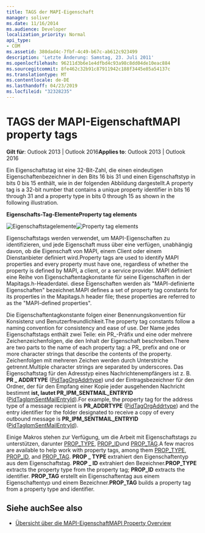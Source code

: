 ```yaml
---
title: TAGS der MAPI-Eigenschaft
manager: soliver
ms.date: 11/16/2014
ms.audience: Developer
localization_priority: Normal
api_type:
- COM
ms.assetid: 380dad4c-7fbf-4c49-b67c-ab612c923499
description: 'Letzte Änderung: Samstag, 23. Juli 2011'
ms.openlocfilehash: 96211d3b6e1e4dfbd4c93a98c8dd04de10eac884
ms.sourcegitcommit: 8fe462c32b91c87911942c188f3445e85a54137c
ms.translationtype: MT
ms.contentlocale: de-DE
ms.lasthandoff: 04/23/2019
ms.locfileid: "32328235"
---
```

# <a name="mapi-property-tags"></a><span data-ttu-id="e8705-103">TAGS der MAPI-Eigenschaft</span><span class="sxs-lookup"><span data-stu-id="e8705-103">MAPI property tags</span></span>
  
<span data-ttu-id="e8705-104">**Gilt für**: Outlook 2013 | Outlook 2016</span><span class="sxs-lookup"><span data-stu-id="e8705-104">**Applies to**: Outlook 2013 | Outlook 2016</span></span> 
  
<span data-ttu-id="e8705-105">Ein Eigenschaftstag ist eine 32-Bit-Zahl, die einen eindeutigen Eigenschaftenbezeichner in den Bits 16 bis 31 und einen Eigenschaftstyp in bits 0 bis 15 enthält, wie in der folgenden Abbildung dargestellt.</span><span class="sxs-lookup"><span data-stu-id="e8705-105">A property tag is a 32-bit number that contains a unique property identifier in bits 16 through 31 and a property type in bits 0 through 15 as shown in the following illustration.</span></span> 
  
<span data-ttu-id="e8705-106">**Eigenschafts-Tag-Elemente**</span><span class="sxs-lookup"><span data-stu-id="e8705-106">**Property tag elements**</span></span>
  
<span data-ttu-id="e8705-107">![Eigenschaftstagelemente](media/amapi_10.gif "Eigenschaftentagelemente")</span><span class="sxs-lookup"><span data-stu-id="e8705-107">![Property tag elements](media/amapi_10.gif "Property tag elements")</span></span>
  
<span data-ttu-id="e8705-108">Eigenschaftstags werden verwendet, um MAPI-Eigenschaften zu identifizieren, und jede Eigenschaft muss über eine verfügen, unabhängig davon, ob die Eigenschaft von MAPI, einem Client oder einem Dienstanbieter definiert wird.</span><span class="sxs-lookup"><span data-stu-id="e8705-108">Property tags are used to identify MAPI properties and every property must have one, regardless of whether the property is defined by MAPI, a client, or a service provider.</span></span> <span data-ttu-id="e8705-109">MAPI definiert eine Reihe von Eigenschaftentagkonstante für seine Eigenschaften in der Mapitags.h-Headerdatei. diese Eigenschaften werden als "MAPI-definierte Eigenschaften" bezeichnet.</span><span class="sxs-lookup"><span data-stu-id="e8705-109">MAPI defines a set of property tag constants for its properties in the Mapitags.h header file; these properties are referred to as the "MAPI-defined properties".</span></span> 
  
<span data-ttu-id="e8705-110">Die Eigenschaftentagkonstante folgen einer Benennungskonvention für Konsistenz und Benutzerfreundlichkeit.</span><span class="sxs-lookup"><span data-stu-id="e8705-110">The property tag constants follow a naming convention for consistency and ease of use.</span></span> <span data-ttu-id="e8705-111">Der Name jedes Eigenschaftstags enthält zwei Teile: ein PR_-Präfix und eine oder mehrere Zeichenzeichenfolgen, die den Inhalt der Eigenschaft beschreiben.</span><span class="sxs-lookup"><span data-stu-id="e8705-111">There are two parts to the name of each property tag: a PR_ prefix and one or more character strings that describe the contents of the property.</span></span> <span data-ttu-id="e8705-112">Zeichenfolgen mit mehreren Zeichen werden durch Unterstriche getrennt.</span><span class="sxs-lookup"><span data-stu-id="e8705-112">Multiple character strings are separated by underscores.</span></span> <span data-ttu-id="e8705-113">Das Eigenschaftstag für den Adresstyp eines Nachrichtenempfängers ist z. B. **PR \_ ADDRTYPE** ([PidTagOrgAddrtype](https://msdn.microsoft.com/library/d40b5707-e4d5-4746-88d4-8616a3789789%28Office.15%29.aspx)) und der Eintragsbezeichner für den Ordner, der für den Empfang einer Kopie jeder ausgehenden Nachricht bestimmt **ist, lautet PR_IPM_SENTMAIL_ENTRYID** ([PidTagIpmSentMailEntryId](pidtagipmsentmailentryid-canonical-property.md)).</span><span class="sxs-lookup"><span data-stu-id="e8705-113">For example, the property tag for the address type of a message recipient is **PR\_ADDRTYPE** ([PidTagOrgAddrtype](https://msdn.microsoft.com/library/d40b5707-e4d5-4746-88d4-8616a3789789%28Office.15%29.aspx)) and the entry identifier for the folder designated to receive a copy of every outbound message is **PR_IPM_SENTMAIL_ENTRYID** ([PidTagIpmSentMailEntryId](pidtagipmsentmailentryid-canonical-property.md)).</span></span>
  
<span data-ttu-id="e8705-114">Einige Makros stehen zur Verfügung, um die Arbeit mit Eigenschaftstags zu unterstützen, darunter [PROP_TYPE](prop_type.md), [PROP_ID](prop_id.md)und [PROP_TAG](prop_tag.md).</span><span class="sxs-lookup"><span data-stu-id="e8705-114">A few macros are available to help work with property tags, among them [PROP_TYPE](prop_type.md), [PROP_ID](prop_id.md), and [PROP_TAG](prop_tag.md).</span></span> <span data-ttu-id="e8705-115">**PROP \_ TYPE** extrahiert den Eigenschaftentyp aus dem Eigenschaftstag. **PROP \_ ID** extrahiert den Bezeichner.</span><span class="sxs-lookup"><span data-stu-id="e8705-115">**PROP\_TYPE** extracts the property type from the property tag; **PROP\_ID** extracts the identifier.</span></span> <span data-ttu-id="e8705-116">**PROP_TAG** erstellt ein Eigenschaftentag aus einem Eigenschaftentyp und einem Bezeichner.</span><span class="sxs-lookup"><span data-stu-id="e8705-116">**PROP_TAG** builds a property tag from a property type and identifier.</span></span> 
  
## <a name="see-also"></a><span data-ttu-id="e8705-117">Siehe auch</span><span class="sxs-lookup"><span data-stu-id="e8705-117">See also</span></span>

- [<span data-ttu-id="e8705-118">Übersicht über die MAPI-Eigenschaft</span><span class="sxs-lookup"><span data-stu-id="e8705-118">MAPI Property Overview</span></span>](mapi-property-overview.md)

